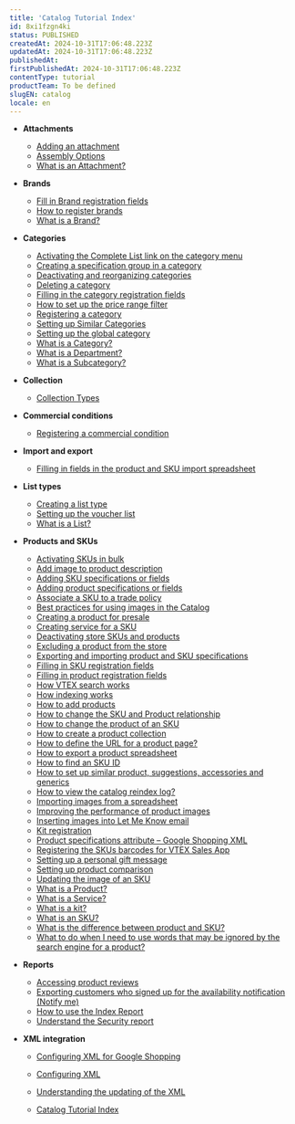 ```yaml
---
title: 'Catalog Tutorial Index'
id: 8xi1fzgn4ki
status: PUBLISHED
createdAt: 2024-10-31T17:06:48.223Z
updatedAt: 2024-10-31T17:06:48.223Z
publishedAt: 
firstPublishedAt: 2024-10-31T17:06:48.223Z
contentType: tutorial
productTeam: To be defined
slugEN: catalog
locale: en
---
```


- **Attachments**

  - [Adding an attachment](en/docs/tutorial/adding-an-attachment)
  - [Assembly Options](en/docs/tutorial/assembly-options)
  - [What is an Attachment?](en/docs/tutorial/what-is-an-attachment)


- **Brands**

  - [Fill in Brand registration fields](en/docs/tutorial/brand-registration-fields)
  - [How to register brands](en/docs/tutorial/registering-brands)
  - [What is a Brand?](en/docs/tutorial/what-is-a-brand)


- **Categories**

  - [Activating the Complete List link on the category menu](en/docs/tutorial/activating-the-complete-list-link-on-the-category-menu)
  - [Creating a specification group in a category](en/docs/tutorial/creating-a-specification-group-in-a-category)
  - [Deactivating and reorganizing categories](en/docs/tutorial/deactivating-and-reorganizing-categories)
  - [Deleting a category](en/docs/tutorial/deleting-a-category)
  - [Filling in the category registration fields](en/docs/tutorial/category-registration-fields)
  - [How to set up the price range filter](en/docs/tutorial/setting-up-the-price-range-filter)
  - [Registering a category](en/docs/tutorial/registering-a-category)
  - [Setting up Similar Categories](en/docs/tutorial/setting-up-similar-categories)
  - [Setting up the global category](en/docs/tutorial/setting-up-the-global-category)
  - [What is a Category?](en/docs/tutorial/what-is-a-category)
  - [What is a Department?](en/docs/tutorial/what-is-a-department)
  - [What is a Subcategory?](en/docs/tutorial/what-is-a-subcategory)


- **Collection**

  - [Collection Types](en/docs/tutorial/collection-types)


- **Commercial conditions**

  - [Registering a commercial condition](en/docs/tutorial/registering-a-commercial-condition)


- **Import and export**

  - [Filling in fields in the product and SKU import spreadsheet](en/docs/tutorial/filling-in-fields-in-the-import-spreadsheet)


- **List types**

  - [Creating a list type](en/docs/tutorial/creating-a-type-of-list)
  - [Setting up the voucher list](en/docs/tutorial/setting-up-the-voucher-list)
  - [What is a List?](en/docs/tutorial/what-is-a-list)


- **Products and SKUs**

  - [Activating SKUs in bulk](en/docs/tutorial/activating-skus-in-bulk)
  - [Add image to product description](en/docs/tutorial/add-image-to-product-description)
  - [Adding SKU specifications or fields](en/docs/tutorial/adding-sku-specifications-or-fields)
  - [Adding product specifications or fields](en/docs/tutorial/adding-specifications-or-product-fields)
  - [Associate a SKU to a trade policy](en/docs/tutorial/associate-a-sku-to-a-trade-policy)
  - [Best practices for using images in the Catalog](en/docs/tutorial/best-practices-for-using-images-in-the-catalog)
  - [Creating a product for presale](en/docs/tutorial/creating-a-product-for-presale)
  - [Creating service for a SKU](en/docs/tutorial/creating-service-for-a-sku)
  - [Deactivating store SKUs and products](en/docs/tutorial/deactivating-store-skus-and-products)
  - [Excluding a product from the store](en/docs/tutorial/excluding-a-product-from-the-store)
  - [Exporting and importing product and SKU specifications](en/docs/tutorial/exporting-and-importing-product-and-sku-specifications)
  - [Filling in SKU registration fields](en/docs/tutorial/sku-registration-fields)
  - [Filling in product registration fields](en/docs/tutorial/product-registration-fields)
  - [How VTEX search works](en/docs/tutorial/how-does-vtex-search-work)
  - [How indexing works](en/docs/tutorial/understanding-how-indexation-works)
  - [How to add products](en/docs/tutorial/adding-products)
  - [How to change the SKU and Product relationship](en/docs/tutorial/how-to-change-the-sku-and-product-relationship)
  - [How to change the product of an SKU](en/docs/tutorial/how-to-change-the-product-of-an-sku)
  - [How to create a product collection](en/docs/tutorial/creating-a-product-collection)
  - [How to define the URL for a product page?](en/docs/tutorial/how-to-define-the-url-for-a-product-page)
  - [How to export a product spreadsheet](en/docs/tutorial/how-to-export-a-product-spreadsheet)
  - [How to find an SKU ID](en/docs/tutorial/how-to-find-an-sku-id)
  - [How to set up similar product, suggestions, accessories and generics](en/docs/tutorial/setting-up-a-similar-product-suggestions-accessories-and-generics)
  - [How to view the catalog reindex log?](en/docs/tutorial/view-reindex-log)
  - [Importing images from a spreadsheet](en/docs/tutorial/importing-images-from-a-spreadsheet)
  - [Improving the performance of product images](en/docs/tutorial/improving-the-performance-of-product-images)
  - [Inserting images into Let Me Know email](en/docs/tutorial/inserting-images-into-let-me-know-email)
  - [Kit registration](en/docs/tutorial/kit-registration)
  - [Product specifications attribute – Google Shopping XML](en/docs/tutorial/product-specifications-attribute-googleshopping-xml)
  - [Registering the SKUs barcodes for VTEX Sales App](en/docs/tutorial/registering-the-skus-barcode-for-vtex-sales-app)
  - [Setting up a personal gift message](en/docs/tutorial/setting-up-a-personal-gift-message)
  - [Setting up product comparison](en/docs/tutorial/setting-up-product-comparison)
  - [Updating the image of an SKU](en/docs/tutorial/how-to-update-the-image-of-an-sku)
  - [What is a Product?](en/docs/tutorial/what-is-a-product)
  - [What is a Service?](en/docs/tutorial/what-is-a-service)
  - [What is a kit?](en/docs/tutorial/what-is-a-kit)
  - [What is an SKU?](en/docs/tutorial/what-is-an-sku)
  - [What is the difference between product and SKU?](en/docs/tutorial/what-is-the-difference-between-product-and-sku)
  - [What to do when I need to use words that may be ignored by the search engine for a product?](en/docs/tutorial/what-to-do-when-i-need-to-use-for-a-product-words-that-may-be-ignored-by)


- **Reports**

  - [Accessing product reviews](en/docs/tutorial/accessing-product-reviews)
  - [Exporting customers who signed up for the availability notification (Notify me)](en/docs/tutorial/exporting-customers-who-signed-up-for-the-availability-notification-notify-me)
  - [How to use the Index Report](en/docs/tutorial/how-to-use-the-index-report)
  - [Understand the Security report](en/docs/tutorial/understanding-the-security-report)


- **XML integration**

  - [Configuring XML for Google Shopping](en/docs/tutorial/how-to-configure-xml-for-google-shopping)
  - [Configuring XML](en/docs/tutorial/configuring-xml)
  - [Understanding the updating of the XML](en/docs/tutorial/understanding-the-updating-of-the-xml)


  - [Catalog Tutorial Index](en/docs/tutorial/index-en-tutorial-catalog)

